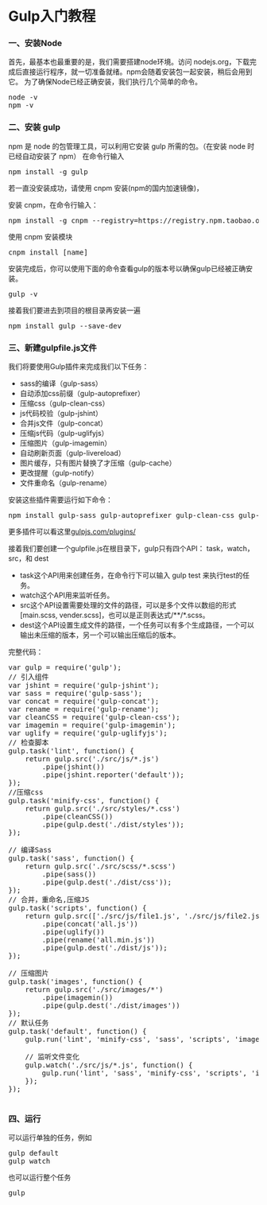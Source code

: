 # Gulp入门教程
<h3>一、安装Node</h3>

首先，最基本也最重要的是，我们需要搭建node环境。访问 nodejs.org，下载完成后直接运行程序，就一切准备就绪。npm会随着安装包一起安装，稍后会用到它。
为了确保Node已经正确安装，我们执行几个简单的命令。

<pre>node -v<br/>npm -v</pre>

<h3>二、安装 gulp</h3>

npm 是 node 的包管理工具，可以利用它安装 gulp 所需的包。（在安装 node 时已经自动安装了 npm）
在命令行输入

<pre>npm install -g gulp </pre>

若一直没安装成功，请使用 cnpm 安装(npm的国内加速镜像)，

安装 cnpm，在命令行输入：

<pre>npm install -g cnpm --registry=https://registry.npm.taobao.org</pre>

使用 cnpm 安装模块

<pre>cnpm install [name]</pre>

安装完成后，你可以使用下面的命令查看gulp的版本号以确保gulp已经被正确安装。

<pre>gulp -v</pre>
接着我们要进去到项目的根目录再安装一遍

<pre>npm install gulp --save-dev</pre>

<h3>三、新建gulpfile.js文件</h3>

我们将要使用Gulp插件来完成我们以下任务：
<ul>
  <li>sass的编译（gulp-sass）</li>
  <li>自动添加css前缀（gulp-autoprefixer）</li>
  <li>压缩css（gulp-clean-css）</li>
  <li>js代码校验（gulp-jshint）</li>
  <li>合并js文件（gulp-concat）</li>
  <li>压缩js代码（gulp-uglifyjs）</li>
  <li>压缩图片（gulp-imagemin）</li>
  <li >自动刷新页面（gulp-livereload）</li>
  <li >图片缓存，只有图片替换了才压缩（gulp-cache）</li>
  <li >更改提醒（gulp-notify）</li>
  <li >文件重命名（gulp-rename）</li>
</ul>

安装这些插件需要运行如下命令：

<pre>npm install gulp-sass gulp-autoprefixer gulp-clean-css gulp-jshint gulp-concat gulp-uglifyjs gulp-imagemin gulp-notify gulp-rename gulp-livereload gulp-cache gulp-rename --save-dev
</pre>
更多插件可以看这里<a href="http://gulpjs.com/plugins/" target="_blank">gulpjs.com/plugins/</a>

接着我们要创建一个gulpfile.js在根目录下，gulp只有四个API： task，watch，src，和 dest
<ul>
  <li>task这个API用来创建任务，在命令行下可以输入 gulp test 来执行test的任务。</li>
  <li>watch这个API用来监听任务。</li>
  <li>src这个API设置需要处理的文件的路径，可以是多个文件以数组的形式[main.scss, vender.scss]，也可以是正则表达式/**/*.scss。</li>
  <li>dest这个API设置生成文件的路径，一个任务可以有多个生成路径，一个可以输出未压缩的版本，另一个可以输出压缩后的版本。</li>
</ul>


完整代码：

<pre>
var gulp = require('gulp');
// 引入组件
var jshint = require('gulp-jshint');
var sass = require('gulp-sass');
var concat = require('gulp-concat');
var rename = require('gulp-rename');
var cleanCSS = require('gulp-clean-css');
var imagemin = require('gulp-imagemin');
var uglify = require('gulp-uglifyjs');
// 检查脚本
gulp.task('lint', function() {
    return gulp.src('./src/js/*.js')
        .pipe(jshint())
        .pipe(jshint.reporter('default'));
});
//压缩css
gulp.task('minify-css', function() {
    return gulp.src('./src/styles/*.css')
        .pipe(cleanCSS())
        .pipe(gulp.dest('./dist/styles'));
});

// 编译Sass
gulp.task('sass', function() {
    return gulp.src('./src/scss/*.scss')
        .pipe(sass())
        .pipe(gulp.dest('./dist/css'));
});
// 合并，重命名,压缩JS
gulp.task('scripts', function() {
    return gulp.src(['./src/js/file1.js', './src/js/file2.js'])
        .pipe(concat('all.js'))
        .pipe(uglify())
        .pipe(rename('all.min.js'))
        .pipe(gulp.dest('./dist/js'));
});

// 压缩图片
gulp.task('images', function() {
    return gulp.src('./src/images/*')
        .pipe(imagemin())
        .pipe(gulp.dest('./dist/images'))
});
// 默认任务
gulp.task('default', function() {
    gulp.run('lint', 'minify-css', 'sass', 'scripts', 'images');

    // 监听文件变化
    gulp.watch('./src/js/*.js', function() {
        gulp.run('lint', 'sass', 'minify-css', 'scripts', 'images');
    });
});

</pre>

<h3>四、运行</h3>
可以运行单独的任务，例如
<pre>gulp default<br/>gulp watch</pre>
也可以运行整个任务
<pre>gulp</pre>

